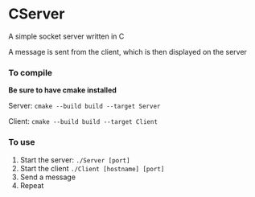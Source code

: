 # CServer
A simple socket server written in C

A message is sent from the client, which is then displayed on the server

### To compile
<strong>Be sure to have cmake installed</strong>

Server: `cmake --build build --target Server`

Client: `cmake --build build --target Client`

### To use
1. Start the server:  `./Server [port]`
2. Start the client   `./Client [hostname] [port]`
3. Send a message
4. Repeat
